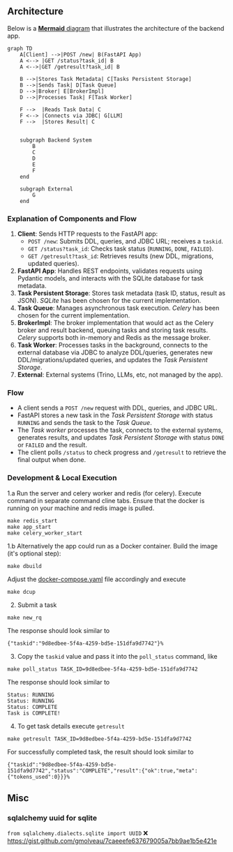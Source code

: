 

## Architecture
Below is a [**Mermaid** diagram](https://mermaid.live/edit#pako:eNplkn-PmjAYx9_Kk_61JeqAEwWybBFQc8td5p0mSyZm6eQ5JUJL2nK7m_jer1AdXgYJ-Zbn831-tD2SLU-RBGQnaLmHVZww0M9kHeUZMrWBfv9Lvfi-XMEnhn9qCD_MqFSTxS1MyvLjGYbPmoJ6PtWUVFRV8qui8vArS7WhIa45g-1QCZRVrq7IhBkubIsuFdcErHQY7lHRlCpaQ7RufkhYoJCZVLpFaEC6w807M7LUeGuIWws8VFhdoLiFQsEPKGqYro26Lcr8HbAQfItS4iXTzGT6wYWmz6T5zlr-Eem5KsSm2-toxBnDrZLwnFH4FodRDfP13d395ho6T_3Y7k2bwLwNIavf5pRCuj3oAWH5qnegMMF29k5GnYw7Oe3kzEid5r_00xeFgtG8g-f_YNLTNyVLSaBEhT1SoChosyTHBkmI2mOBCQm0TPGJ6iESkrCTtpWU_eS8uDgFr3Z7EjzRXOpVVerjxTijuoMO0fVQRLxiigRum4EER_JCgr7jDKyh642t8dj2hq5jj3rkVUOjgX9j2bY_GjuO6_ujU4_8bYtaA89zb3zb823Lckbu0D-9AdHN5Ys) that illustrates the architecture of the backend app.

```mermaid
graph TD
    A[Client] -->|POST /new| B(FastAPI App)
    A <--> |GET /status?task_id| B    
    A <-->|GET /getresult?task_id| B

    B -->|Stores Task Metadata| C[Tasks Persistent Storage]
    B -->|Sends Task| D[Task Queue]
    D -->|Broker| E[BrokerImpl]
    D -->|Processes Task| F[Task Worker]
    
    F -->  |Reads Task Data| C
    F <--> |Connects via JDBC| G[LLM]
    F -->  |Stores Result| C


    subgraph Backend System
        B
        C
        D
        E
        F
    end

    subgraph External
        G
    end
```

### Explanation of Components and Flow
1. **Client**: Sends HTTP requests to the FastAPI app:
    - `POST /new`: Submits DDL, queries, and JDBC URL; receives a `taskid`.
    - `GET /status?task_id`: Checks task status (`RUNNING`, `DONE`, `FAILED`).
    - `GET /getresult?task_id`: Retrieves results (new DDL, migrations, updated queries).
2. **FastAPI App**: Handles REST endpoints, validates requests using Pydantic models, and interacts with the SQLite database for task metadata.
3. **Task Persistent Storage**: Stores task metadata (task ID, status, result as JSON).  _SQLite_ has been chosen for the current implementation.
4. **Task Queue**: Manages asynchronous task execution. _Celery_ has been chosen for the current implementation.
5. **BrokerImpl**:  The broker implementation that would act as the Celery broker and result backend, queuing tasks and storing task results.  _Celery_ supports both in-memory and Redis as the message broker.
6. **Task Worker**: Processes tasks in the background, connects to the external database via JDBC to analyze DDL/queries, generates new DDL/migrations/updated queries, and updates the _Task Persistent Storage_.
7. **External**: External systems (Trino, LLMs, etc,  not managed by the app).

### Flow
- A client sends a `POST /new` request with DDL, queries, and JDBC URL.
- FastAPI stores a new task in the _Task Persistent Storage_ with status `RUNNING` and sends the task to the _Task Queue_.
- The _Task worker_ processes the task, connects to the external systems, generates results, and updates _Task Persistent Storage_ with status `DONE` or `FAILED` and the result.
- The client polls `/status` to check progress and `/getresult` to retrieve the final output when done.

### Development & Local Execution

1.a Run the server and celery worker and redis (for celery). Execute command in separate command cline tabs.
Ensure that the docker is running on your machine and redis image is pulled.
```shell
make redis_start
make app_start
make celery_worker_start
```
1.b Alternatively the app could run as a Docker container. Build the image (it's optional step): 
```shell
make dbuild
```
Adjust the [docker-compose.yaml](./docker-compose.yaml) file accordingly and execute

```shell
make dcup
```

2. Submit a task
```shell
make new_rq                                                           
```
The response should look similar to 
```shell
{"taskid":"9d8edbee-5f4a-4259-bd5e-151dfa9d7742"}%
```
3. Copy the `taskid` value and pass it into the `poll_status` command, like
```shell
make poll_status TASK_ID=9d8edbee-5f4a-4259-bd5e-151dfa9d7742
```
The response should look similar to
```shell
Status: RUNNING
Status: RUNNING
Status: COMPLETE
Task is COMPLETE!
```

4. To get task details execute `getresult`
```shell
make getresult TASK_ID=9d8edbee-5f4a-4259-bd5e-151dfa9d7742    
```
For successfully completed task, the result should look similar to 
```shell
{"taskid":"9d8edbee-5f4a-4259-bd5e-151dfa9d7742","status":"COMPLETE","result":{"ok":true,"meta":{"tokens_used":0}}}%
```

## Misc
### sqlalchemy uuid for sqlite
`from sqlalchemy.dialects.sqlite import UUID` ❌
https://gist.github.com/gmolveau/7caeeefe637679005a7bb9ae1b5e421e
